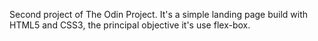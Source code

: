 Second project of The Odin Project.
It's a simple landing page build with HTML5 and CSS3, the principal objective it's use flex-box.